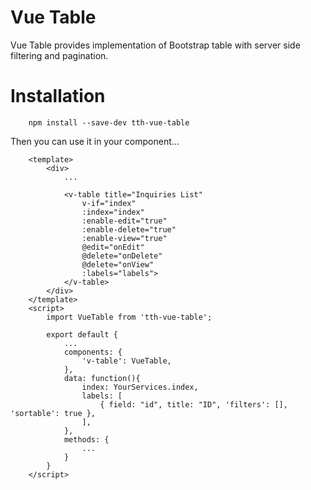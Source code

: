 # Vue Table

Vue Table provides implementation of Bootstrap table with server side filtering and pagination.

# Installation

```
	npm install --save-dev tth-vue-table
```

Then you can use it in your component...

```
	<template>
		<div>
			...

			<v-table title="Inquiries List"
				v-if="index"
				:index="index"
				:enable-edit="true"
				:enable-delete="true"
				:enable-view="true"
				@edit="onEdit"
				@delete="onDelete"
				@delete="onView"
				:labels="labels">
			</v-table>
		</div>
	</template>
	<script>
		import VueTable from 'tth-vue-table';

		export default {
			...
			components: {
				'v-table': VueTable,
			},
			data: function(){
				index: YourServices.index,
				labels: [
					{ field: "id", title: "ID", 'filters': [], 'sortable': true },
				],
			},
			methods: {
				...
			}
		}
	</script>
```